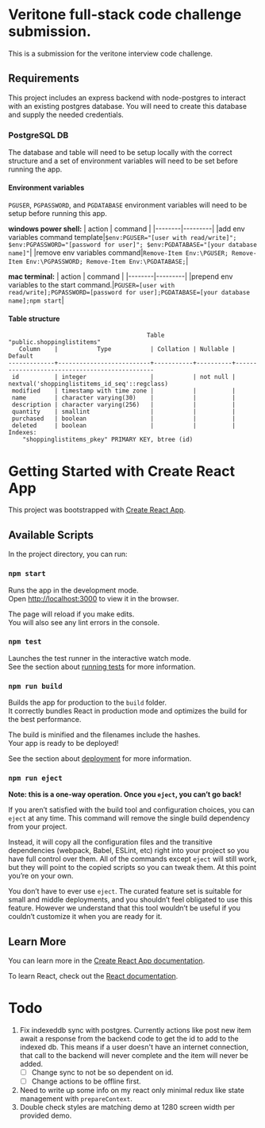 # Veritone full-stack code challenge submission.

This is a submission for the veritone interview code challenge.  

## Requirements

This project includes an express backend with node-postgres to interact with an existing postgres database. You will need to create this database and supply the needed credentials.

### PostgreSQL DB

The database and table will need to be setup locally with the correct structure and a set of environment variables will need to be set before running the app.

#### Environment variables

`PGUSER`, `PGPASSWORD`, and `PGDATABASE` environment variables will need to be setup before running this app.


**windows power shell:**
| action | command |
|--------|---------|
|add env variables command template|`$env:PGUSER="[user with read/write]"; $env:PGPASSWORD="[password for user]"; $env:PGDATABASE="[your database name]"`|
|remove env variables command|`Remove-Item Env:\PGUSER; Remove-Item Env:\PGPASSWORD; Remove-Item Env:\PGDATABASE;`|

**mac terminal:**
| action | command |
|--------|---------|
|prepend env variables to the start command.|`PGUSER=[user with read/write];PGPASSWORD=[password for user];PGDATABASE=[your database name];npm start`|

#### Table structure

```
                                       Table "public.shoppinglistitems"
   Column    |           Type           | Collation | Nullable |                    Default
-------------+--------------------------+-----------+----------+-----------------------------------------------
 id          | integer                  |           | not null | nextval('shoppinglistitems_id_seq'::regclass)
 modified    | timestamp with time zone |           |          |
 name        | character varying(30)    |           |          |
 description | character varying(256)   |           |          |
 quantity    | smallint                 |           |          |
 purchased   | boolean                  |           |          |
 deleted     | boolean                  |           |          |
Indexes:
    "shoppinglistitems_pkey" PRIMARY KEY, btree (id)
```

# Getting Started with Create React App

This project was bootstrapped with [Create React App](https://github.com/facebook/create-react-app).

## Available Scripts

In the project directory, you can run:

### `npm start`

Runs the app in the development mode.\
Open [http://localhost:3000](http://localhost:3000) to view it in the browser.

The page will reload if you make edits.\
You will also see any lint errors in the console.

### `npm test`

Launches the test runner in the interactive watch mode.\
See the section about [running tests](https://facebook.github.io/create-react-app/docs/running-tests) for more information.

### `npm run build`

Builds the app for production to the `build` folder.\
It correctly bundles React in production mode and optimizes the build for the best performance.

The build is minified and the filenames include the hashes.\
Your app is ready to be deployed!

See the section about [deployment](https://facebook.github.io/create-react-app/docs/deployment) for more information.

### `npm run eject`

**Note: this is a one-way operation. Once you `eject`, you can’t go back!**

If you aren’t satisfied with the build tool and configuration choices, you can `eject` at any time. This command will remove the single build dependency from your project.

Instead, it will copy all the configuration files and the transitive dependencies (webpack, Babel, ESLint, etc) right into your project so you have full control over them. All of the commands except `eject` will still work, but they will point to the copied scripts so you can tweak them. At this point you’re on your own.

You don’t have to ever use `eject`. The curated feature set is suitable for small and middle deployments, and you shouldn’t feel obligated to use this feature. However we understand that this tool wouldn’t be useful if you couldn’t customize it when you are ready for it.

## Learn More

You can learn more in the [Create React App documentation](https://facebook.github.io/create-react-app/docs/getting-started).

To learn React, check out the [React documentation](https://reactjs.org/).

# Todo

1. Fix indexeddb sync with postgres.  Currently actions like post new item await a response from the backend code to get the id to add to the indexed db.  This means if a user doesn't have an internet connection, that call to the backend will never complete and the item will never be added.
    - [ ] Change sync to not be so dependent on id.
    - [ ] Change actions to be offline first.
2. Need to write up some info on my react only minimal redux like state management with `prepareContext`.
3. Double check styles are matching demo at 1280 screen width per provided demo.

